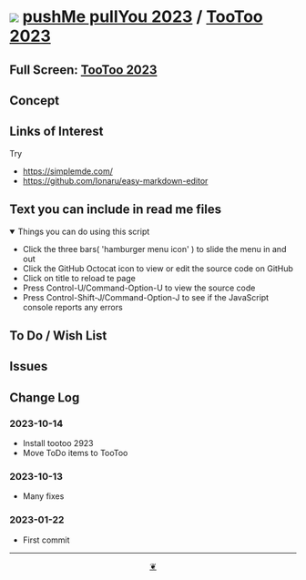# [![](https://pushme-pullyou.github.io/assets/svg/octicon.svg )](https://github.com/pushme-pullyou/2023/ "Source code on GitHub" ) [pushMe pullYou 2023]( https://pushme-pullyou.github.io/2023/ "Home page" ) / [TooToo 2023]( https://pushme-pullyou.github.io/tootoo-2023/ "2023-10-14" )

<!--   @@@
<div class=iframe-resize ><iframe src=https://pushme-pullyou.github.io/tootoo-2023/ height=100% width=100% ></iframe></div>
_"example.com" in a resizable window_
@@@  -->

## Full Screen: [TooToo 2023]( https://pushme-pullyou.github.io/tootoo-2023/ )

## Concept

## Links of Interest

Try

* https://simplemde.com/
* https://github.com/Ionaru/easy-markdown-editor


## Text you can include in read me files

<details open >

<summary> Things you can do using this script</summary>

* Click the three bars( 'hamburger menu icon' ) to slide the menu in and out
* Click the GitHub Octocat icon to view or edit the source code on GitHub
* Click on title to reload te page
* Press Control-U/Command-Option-U to view the source code
* Press Control-Shift-J/Command-Option-J to see if the JavaScript console reports any errors

</details>

## To Do / Wish List



## Issues


## Change Log

### 2023-10-14

* Install tootoo 2923
* Move ToDo items to TooToo

### 2023-10-13

* Many fixes

### 2023-01-22

* First commit


***

<center title="Hello! Click me to go up to the top" ><a class=aDingbat href=javascript:window.scrollTo(0,0);> ❦ </a></center>
